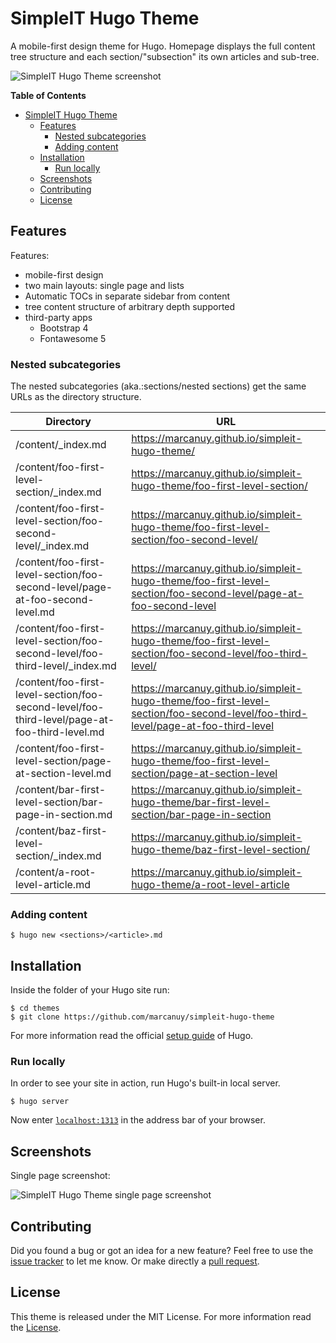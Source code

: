 SimpleIT Hugo Theme
========================

A mobile-first design theme for Hugo. Homepage displays the full
content tree structure and each section/"subsection" its own articles
and sub-tree.

![SimpleIT Hugo Theme screenshot](https://raw.githubusercontent.com/marcanuy/simpleit-hugo-theme/master/images/screenshot.png)

<!-- markdown-toc start - Don't edit this section. Run M-x markdown-toc-refresh-toc -->
**Table of Contents**

- [SimpleIT Hugo Theme](#simpleit-hugo-theme)
    - [Features](#features)
        - [Nested subcategories](#nested-subcategories)
        - [Adding content](#adding-content)
    - [Installation](#installation)
        - [Run locally](#run-locally)
    - [Screenshots](#screenshots)
    - [Contributing](#contributing)
    - [License](#license)

<!-- markdown-toc end -->


## Features

Features:

- mobile-first design
- two main layouts: single page and lists
- Automatic TOCs in separate sidebar from content
- tree content structure of arbitrary depth supported
- third-party apps
  - Bootstrap 4
  - Fontawesome 5

### Nested subcategories

The nested subcategories (aka.:sections/nested sections) get the same
URLs as the directory structure.

| Directory  | URL |
| ------------- | ------------- |
| /content/_index.md | https://marcanuy.github.io/simpleit-hugo-theme/ |
| /content/foo-first-level-section/_index.md | https://marcanuy.github.io/simpleit-hugo-theme/foo-first-level-section/ |
| /content/foo-first-level-section/foo-second-level/_index.md | https://marcanuy.github.io/simpleit-hugo-theme/foo-first-level-section/foo-second-level/ |
| /content/foo-first-level-section/foo-second-level/page-at-foo-second-level.md | https://marcanuy.github.io/simpleit-hugo-theme/foo-first-level-section/foo-second-level/page-at-foo-second-level |
| /content/foo-first-level-section/foo-second-level/foo-third-level/_index.md | https://marcanuy.github.io/simpleit-hugo-theme/foo-first-level-section/foo-second-level/foo-third-level/ |
| /content/foo-first-level-section/foo-second-level/foo-third-level/page-at-foo-third-level.md | https://marcanuy.github.io/simpleit-hugo-theme/foo-first-level-section/foo-second-level/foo-third-level/page-at-foo-third-level |
| /content/foo-first-level-section/page-at-section-level.md | https://marcanuy.github.io/simpleit-hugo-theme/foo-first-level-section/page-at-section-level |
| /content/bar-first-level-section/bar-page-in-section.md | https://marcanuy.github.io/simpleit-hugo-theme/bar-first-level-section/bar-page-in-section |
| /content/baz-first-level-section/_index.md | https://marcanuy.github.io/simpleit-hugo-theme/baz-first-level-section/ |
| /content/a-root-level-article.md | https://marcanuy.github.io/simpleit-hugo-theme/a-root-level-article |

### Adding content

```
$ hugo new <sections>/<article>.md
```

## Installation

Inside the folder of your Hugo site run:

    $ cd themes
    $ git clone https://github.com/marcanuy/simpleit-hugo-theme

For more information read the official [setup guide](//gohugo.io/getting-started/installing/) of Hugo.


### Run locally

In order to see your site in action, run Hugo's built-in local server.

    $ hugo server

Now enter [`localhost:1313`](http://localhost:1313) in the address bar of your browser.

## Screenshots

Single page screenshot:

![SimpleIT Hugo Theme single page screenshot](https://raw.githubusercontent.com/marcanuy/simpleit-hugo-theme/master/images/single.png)

## Contributing

Did you found a bug or got an idea for a new feature? Feel free to use the [issue tracker](//github.com/marcanu/simpleit-hugo-theme/issues) to let me know. Or make directly a [pull request](//github.com/marcanuy/simpleit-hugo-theme/pulls).


## License

This theme is released under the MIT License. For more information read the [License](//github.com/marcanuy/simpleit-hugo-theme/blob/master/LICENSE).


